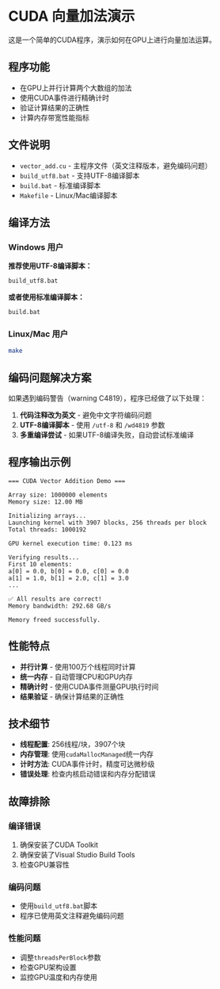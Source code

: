 # CUDA 向量加法演示

这是一个简单的CUDA程序，演示如何在GPU上进行向量加法运算。

## 程序功能

- 在GPU上并行计算两个大数组的加法
- 使用CUDA事件进行精确计时
- 验证计算结果的正确性
- 计算内存带宽性能指标

## 文件说明

- `vector_add.cu` - 主程序文件（英文注释版本，避免编码问题）
- `build_utf8.bat` - 支持UTF-8编译脚本
- `build.bat` - 标准编译脚本
- `Makefile` - Linux/Mac编译脚本

## 编译方法

### Windows 用户

**推荐使用UTF-8编译脚本：**
```bash
build_utf8.bat
```

**或者使用标准编译脚本：**
```bash
build.bat
```

### Linux/Mac 用户

```bash
make
```

## 编码问题解决方案

如果遇到编码警告（warning C4819），程序已经做了以下处理：

1. **代码注释改为英文** - 避免中文字符编码问题
2. **UTF-8编译脚本** - 使用 `/utf-8` 和 `/wd4819` 参数
3. **多重编译尝试** - 如果UTF-8编译失败，自动尝试标准编译

## 程序输出示例

```
=== CUDA Vector Addition Demo ===

Array size: 1000000 elements
Memory size: 12.00 MB

Initializing arrays...
Launching kernel with 3907 blocks, 256 threads per block
Total threads: 1000192

GPU kernel execution time: 0.123 ms

Verifying results...
First 10 elements:
a[0] = 0.0, b[0] = 0.0, c[0] = 0.0
a[1] = 1.0, b[1] = 2.0, c[1] = 3.0
...

✅ All results are correct!
Memory bandwidth: 292.68 GB/s

Memory freed successfully.
```

## 性能特点

- **并行计算** - 使用100万个线程同时计算
- **统一内存** - 自动管理CPU和GPU内存
- **精确计时** - 使用CUDA事件测量GPU执行时间
- **结果验证** - 确保计算结果的正确性

## 技术细节

- **线程配置**: 256线程/块，3907个块
- **内存管理**: 使用`cudaMallocManaged`统一内存
- **计时方法**: CUDA事件计时，精度可达微秒级
- **错误处理**: 检查内核启动错误和内存分配错误

## 故障排除

### 编译错误
1. 确保安装了CUDA Toolkit
2. 确保安装了Visual Studio Build Tools
3. 检查GPU兼容性

### 编码问题
- 使用`build_utf8.bat`脚本
- 程序已使用英文注释避免编码问题

### 性能问题
- 调整`threadsPerBlock`参数
- 检查GPU架构设置
- 监控GPU温度和内存使用